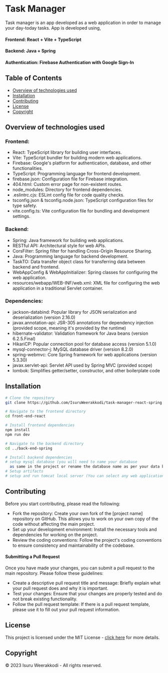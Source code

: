 # Task Manager

Task manager is an app developed as a web application in order to manage your day-today tasks.
App is developed using,
#### Frontend: React + Vite + TypeScript
#### Backend: Java + Spring
#### Authentication: Firebase Authentication with Google Sign-In

## Table of Contents

- [Overview of technologies used](#overview-of-technologies-used)
- [Installation](#installation)
- [Contributing](#contributing)
- [License](#license)
- [Copyright](#copyright)

## Overview of technologies used

### Frontend:

- React: TypeScript library for building user interfaces.
- Vite: TypeScript bundler for building modern web applications.
- Firebase: Google's platform for authentication, database, and other functionalities.
- TypeScript: Programming language for frontend development.
- firebase.json: Configuration file for Firebase integration.
- 404.html: Custom error page for non-existent routes.
- node_modules: Directory for frontend dependencies.
- .eslintrc.cjs: ESLint config file for code quality checks.
- tsconfig.json & tsconfig.node.json: TypeScript configuration files for type safety.
- vite.config.ts: Vite configuration file for bundling and development settings.


### Backend:

- Spring: Java framework for building web applications.
- RESTful API: Architectural style for web APIs.
- CorsFilter: Spring filter for handling Cross-Origin Resource Sharing.
- Java: Programming language for backend development.
- TaskTO: Data transfer object class for transferring data between backend and frontend.
- WebAppConfig & WebAppInitializer: Spring classes for configuring the web application.
- resources/webapp/WEB-INF/web.xml: XML file for configuring the web application in a traditional Servlet container.

### Dependencies:

- jackson-databind: Popular library for JSON serialization and deserialization (version 2.16.0)
- javax.annotation-api: JSR-305 annotations for dependency injection (provided scope, meaning it's provided by the runtime)
- hibernate-validator: Validation framework for Java beans (version 6.2.5.Final)
- HikariCP: Popular connection pool for database access (version 5.1.0)
- mysql-connector-j: MySQL database driver (version 8.2.0)
- spring-webmvc: Core Spring framework for web applications (version 5.3.30)
- javax.servlet-api: Servlet API used by Spring MVC (provided scope)
- lombok: Simplifies getter/setter, constructor, and other boilerplate code 

## Installation


```bash
# Clone the repository
git clone https://github.com/IsuruWeerakkodi/task-manager-react-spring.git

# Navigate to the frontend directory
cd front-end-react

# Install frontend dependencies
npm install
npm run dev

# Navigate to the backend directory
cd ../back-end-spring

# Install backend dependencies
# setup mysql database (you will need to name your database 
  as same in the project or rename the database name as per your data base)
# Setup artifacts
# setup and run tomcat local server (You can select any web application server)

```

## Contributing
Before you start contributing, please read the following:

- Fork the repository: Create your own fork of the [project name] repository on GitHub. This allows you to work on your own copy of the code without affecting the main project.
- Set up your development environment: Install the necessary tools and dependencies for working on the project.
- Review the coding conventions: Follow the project's coding conventions to ensure consistency and maintainability of the codebase.

#### Submitting a Pull Request
Once you have made your changes, you can submit a pull request to the main repository. Please follow these guidelines:

- Create a descriptive pull request title and message: Briefly explain what your pull request does and why it is important.
- Test your changes: Ensure that your changes are properly tested and do not break existing functionality.
- Follow the pull request template: If there is a pull request template, please use it to fill out your pull request information.

## License

This project is licensed under the MIT License - [click here](LICENSE.txt) for more details.

## Copyright
© 2023 Isuru Weerakkodi - All rights reserved.
